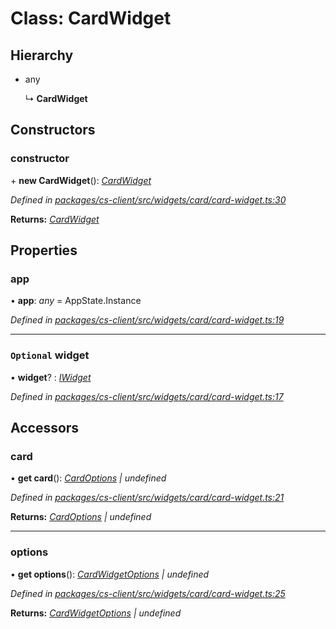 # Class: CardWidget

## Hierarchy

* any

  ↳ **CardWidget**

## Constructors

###  constructor

\+ **new CardWidget**(): *[CardWidget](_cs_client_src_widgets_card_card_widget_.cardwidget.md)*

*Defined in [packages/cs-client/src/widgets/card/card-widget.ts:30](https://github.com/TNOCS/csnext/blob/34474da7/packages/cs-client/src/widgets/card/card-widget.ts#L30)*

**Returns:** *[CardWidget](_cs_client_src_widgets_card_card_widget_.cardwidget.md)*

## Properties

###  app

• **app**: *any* =  AppState.Instance

*Defined in [packages/cs-client/src/widgets/card/card-widget.ts:19](https://github.com/TNOCS/csnext/blob/34474da7/packages/cs-client/src/widgets/card/card-widget.ts#L19)*

___

### `Optional` widget

• **widget**? : *[IWidget](../interfaces/_cs_core_src_widget_widget_.iwidget.md)*

*Defined in [packages/cs-client/src/widgets/card/card-widget.ts:17](https://github.com/TNOCS/csnext/blob/34474da7/packages/cs-client/src/widgets/card/card-widget.ts#L17)*

## Accessors

###  card

• **get card**(): *[CardOptions](_cs_client_src_widgets_intro_intro_widget_options_.cardoptions.md) | undefined*

*Defined in [packages/cs-client/src/widgets/card/card-widget.ts:21](https://github.com/TNOCS/csnext/blob/34474da7/packages/cs-client/src/widgets/card/card-widget.ts#L21)*

**Returns:** *[CardOptions](_cs_client_src_widgets_intro_intro_widget_options_.cardoptions.md) | undefined*

___

###  options

• **get options**(): *[CardWidgetOptions](_cs_client_src_widgets_card_card_widget_options_.cardwidgetoptions.md) | undefined*

*Defined in [packages/cs-client/src/widgets/card/card-widget.ts:25](https://github.com/TNOCS/csnext/blob/34474da7/packages/cs-client/src/widgets/card/card-widget.ts#L25)*

**Returns:** *[CardWidgetOptions](_cs_client_src_widgets_card_card_widget_options_.cardwidgetoptions.md) | undefined*
